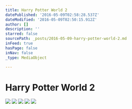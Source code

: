 ```yaml
---
title: Harry Potter World 2
datePublished: '2016-05-09T02:58:28.537Z'
dateModified: '2016-05-09T02:50:15.912Z'
author: []
description: ''
starred: false
sourcePath: _posts/2016-05-09-harry-potter-world-2.md
inFeed: true
hasPage: false
inNav: false
_type: MediaObject

---
```

# Harry Potter World 2
![](https://the-grid-user-content.s3-us-west-2.amazonaws.com/2cd71f7a-6c12-4ef2-bab8-41d759360aa0.jpg)
![](https://the-grid-user-content.s3-us-west-2.amazonaws.com/5ca61ff2-26ee-4dbf-a77d-9767410bb9e5.jpg)
![](https://the-grid-user-content.s3-us-west-2.amazonaws.com/27594b3c-4598-44c2-8dbb-3100e1078261.jpg)
![](https://the-grid-user-content.s3-us-west-2.amazonaws.com/2e572f6f-be67-4370-8eb2-fd1321805c87.jpg)
![](https://the-grid-user-content.s3-us-west-2.amazonaws.com/90e7027b-339c-4c78-a67f-01ca29ccd9e3.jpg)